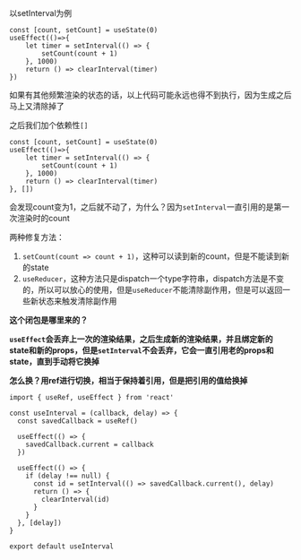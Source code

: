 以setInterval为例

```
const [count, setCount] = useState(0)
useEffect(()=>{
	let timer = setInterval(() => {
		setCount(count + 1)
	}, 1000)
	return () => clearInterval(timer)
})
```

如果有其他频繁渲染的状态的话，以上代码可能永远也得不到执行，因为生成之后马上又清除掉了

之后我们加个依赖性`[]`

```
const [count, setCount] = useState(0)
useEffect(()=>{
	let timer = setInterval(() => {
		setCount(count + 1)
	}, 1000)
	return () => clearInterval(timer)
}, [])
```

会发现count变为1，之后就不动了，为什么？因为`setInterval`一直引用的是第一次渲染时的count



两种修复方法：

1. `setCount(count => count + 1)`，这种可以读到新的count，但是不能读到新的state
2. `useReducer`，这种方法只是dispatch一个type字符串，dispatch方法是不变的，所以可以放心的使用，但是`useReducer`不能清除副作用，但是可以返回一些新状态来触发清除副作用



**这个闭包是哪里来的？**

**`useEffect`会丢弃上一次的渲染结果，之后生成新的渲染结果，并且绑定新的state和新的props，但是`setInterval`不会丢弃，它会一直引用老的props和state，直到手动将它换掉**

**怎么换？用ref进行切换，相当于保持着引用，但是把引用的值给换掉**



```
import { useRef, useEffect } from 'react'

const useInterval = (callback, delay) => {
  const savedCallback = useRef()

  useEffect(() => {
    savedCallback.current = callback
  })

  useEffect(() => {
    if (delay !== null) {
      const id = setInterval(() => savedCallback.current(), delay)
      return () => {
        clearInterval(id)
      }
    }
  }, [delay])
}

export default useInterval

```

